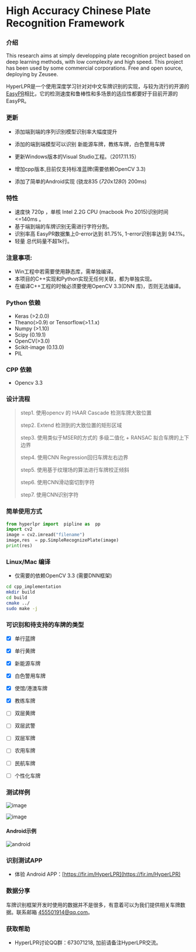 # High Accuracy Chinese Plate Recognition Framework

### 介绍
This research aims at simply developping plate recognition project based on deep learning methods, with low complexity and high speed. This 
project has been used by some commercial corporations. Free and open source, deploying by Zeusee. 

HyperLPR是一个使用深度学习针对对中文车牌识别的实现，与较为流行的开源的[EasyPR](https://github.com/liuruoze/EasyPR)相比，它的检测速度和鲁棒性和多场景的适应性都要好于目前开源的EasyPR。

### 更新

+ 添加端到端的序列识别模型识别率大幅度提升
+ 添加的端到端模型可以识别 新能源车牌，教练车牌，白色警用车牌
+ 更新Windows版本的Visual Studio工程。（2017.11.15）


+ 增加cpp版本,目前仅支持标准蓝牌(需要依赖OpenCV 3.3)
+ 添加了简单的Android实现 (骁龙835 (*720*x*1280*)  200ms)

### 特性

+ 速度快 720p ，单核 Intel 2.2G CPU (macbook Pro 2015)识别时间 <=140ms 。
+ 基于端到端的车牌识别无需进行字符分割。
+ 识别率高  EasyPR数据集上0-error达到 81.75%, 1-error识别率达到 94.1%。
+ 轻量 总代码量不超1k行。

### 注意事项:

+ Win工程中若需要使用静态库，需单独编译。
+ 本项目的C++实现和Python实现无任何关联，都为单独实现。
+ 在编译C++工程的时候必须要使用OpenCV 3.3(DNN 库)，否则无法编译。

### Python 依赖

+ Keras (>2.0.0)
+ Theano(>0.9) or Tensorflow(>1.1.x)
+ Numpy (>1.10)
+ Scipy (0.19.1)
+ OpenCV(>3.0)
+ Scikit-image (0.13.0)
+ PIL

### CPP 依赖

+ Opencv 3.3

### 设计流程

> step1. 使用opencv 的 HAAR Cascade 检测车牌大致位置 
>
> step2. Extend 检测到的大致位置的矩形区域
>
> step3. 使用类似于MSER的方式的 多级二值化 + RANSAC 拟合车牌的上下边界
>
> step4. 使用CNN Regression回归车牌左右边界
>
> step5. 使用基于纹理场的算法进行车牌校正倾斜
>
> step6. 使用CNN滑动窗切割字符
>
> step7. 使用CNN识别字符

### 简单使用方式

```python
from hyperlpr import  pipline as  pp
import cv2
image = cv2.imread("filename")
image,res  = pp.SimpleRecognizePlate(image)
print(res)
```
### Linux/Mac 编译

+ 仅需要的依赖OpenCV 3.3 (需要DNN框架)

```bash
cd cpp_implementation
mkdir build 
cd build
cmake ../
sudo make -j 
```

### 可识别和待支持的车牌的类型

- [x] 单行蓝牌
- [x] 单行黄牌
- [x] 新能源车牌
- [x] 白色警用车牌
- [x] 使馆/港澳车牌
- [x] 教练车牌
- [ ] 双层黄牌
- [ ] 双层武警
- [ ] 双层军牌
- [ ] 农用车牌
- [ ] 民航车牌
- [ ] 个性化车牌



### 测试样例

![image](./demo_images/test.png)

![image](./demo_images/15.jpg)

#### Android示例

![android](./demo_images/android.png)

### 识别测试APP

- 体验 Android APP：[https://fir.im/HyperLPR](https://fir.im/HyperLPR)

### 数据分享

车牌识别框架开发时使用的数据并不是很多，有意着可以为我们提供相关车牌数据。联系邮箱 455501914@qq.com。

### 获取帮助

+ HyperLPR讨论QQ群：673071218, 加前请备注HyperLPR交流。
